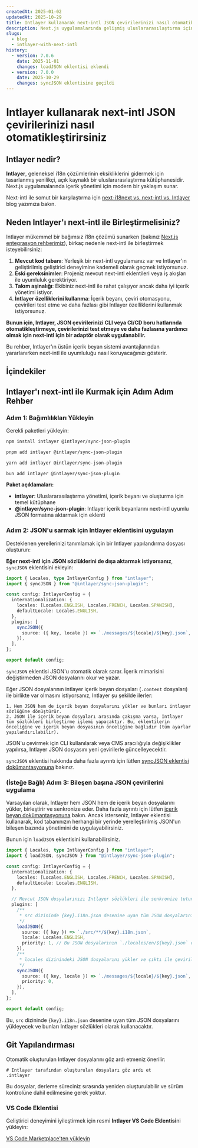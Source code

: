 ```yaml
---
createdAt: 2025-01-02
updatedAt: 2025-10-29
title: Intlayer kullanarak next-intl JSON çevirilerinizi nasıl otomatikleştirirsiniz
description: Next.js uygulamalarında gelişmiş uluslararasılaştırma için Intlayer ve next-intl ile JSON çevirilerinizi otomatikleştirin.
slugs:
  - blog
  - intlayer-with-next-intl
history:
  - version: 7.0.6
    date: 2025-11-01
    changes: loadJSON eklentisi eklendi
  - version: 7.0.0
    date: 2025-10-29
    changes: syncJSON eklentisine geçildi
---
```


# Intlayer kullanarak next-intl JSON çevirilerinizi nasıl otomatikleştirirsiniz

## Intlayer nedir?

**Intlayer**, geleneksel i18n çözümlerinin eksikliklerini gidermek için tasarlanmış yenilikçi, açık kaynaklı bir uluslararasılaştırma kütüphanesidir. Next.js uygulamalarında içerik yönetimi için modern bir yaklaşım sunar.

Next-intl ile somut bir karşılaştırma için [next-i18next vs. next-intl vs. Intlayer](https://github.com/aymericzip/intlayer/blob/main/docs/blog/en/next-i18next_vs_next-intl_vs_intlayer.md) blog yazımıza bakın.

## Neden Intlayer'ı next-intl ile Birleştirmelisiniz?

Intlayer mükemmel bir bağımsız i18n çözümü sunarken (bakınız [Next.js entegrasyon rehberimiz](https://github.com/aymericzip/intlayer/blob/main/docs/docs/en/intlayer_with_nextjs_16.md)), birkaç nedenle next-intl ile birleştirmek isteyebilirsiniz:

1. **Mevcut kod tabanı**: Yerleşik bir next-intl uygulamanız var ve Intlayer'ın geliştirilmiş geliştirici deneyimine kademeli olarak geçmek istiyorsunuz.
2. **Eski gereksinimler**: Projeniz mevcut next-intl eklentileri veya iş akışları ile uyumluluk gerektiriyor.
3. **Takım aşinalığı**: Ekibiniz next-intl ile rahat çalışıyor ancak daha iyi içerik yönetimi istiyor.
4. **Intlayer özelliklerini kullanma**: İçerik beyanı, çeviri otomasyonu, çevirileri test etme ve daha fazlası gibi Intlayer özelliklerini kullanmak istiyorsunuz.

**Bunun için, Intlayer, JSON çevirilerinizi CLI veya CI/CD boru hatlarında otomatikleştirmeye, çevirilerinizi test etmeye ve daha fazlasına yardımcı olmak için next-intl için bir adaptör olarak uygulanabilir.**

Bu rehber, Intlayer'ın üstün içerik beyan sistemi avantajlarından yararlanırken next-intl ile uyumluluğu nasıl koruyacağınızı gösterir.

## İçindekiler

<TOC/>

## Intlayer'ı next-intl ile Kurmak için Adım Adım Rehber

### Adım 1: Bağımlılıkları Yükleyin

Gerekli paketleri yükleyin:

```bash packageManager="npm"
npm install intlayer @intlayer/sync-json-plugin
```

```bash packageManager="pnpm"
pnpm add intlayer @intlayer/sync-json-plugin
```

```bash packageManager="yarn"
yarn add intlayer @intlayer/sync-json-plugin
```

```bash packageManager="bun"
bun add intlayer @intlayer/sync-json-plugin
```

**Paket açıklamaları:**

- **intlayer**: Uluslararasılaştırma yönetimi, içerik beyanı ve oluşturma için temel kütüphane
- **@intlayer/sync-json-plugin**: Intlayer içerik beyanlarını next-intl uyumlu JSON formatına aktarmak için eklenti

### Adım 2: JSON'u sarmak için Intlayer eklentisini uygulayın

Desteklenen yerellerinizi tanımlamak için bir Intlayer yapılandırma dosyası oluşturun:

**Eğer next-intl için JSON sözlüklerini de dışa aktarmak istiyorsanız**, `syncJSON` eklentisini ekleyin:

```typescript fileName="intlayer.config.ts"
import { Locales, type IntlayerConfig } from "intlayer";
import { syncJSON } from "@intlayer/sync-json-plugin";

const config: IntlayerConfig = {
  internationalization: {
    locales: [Locales.ENGLISH, Locales.FRENCH, Locales.SPANISH],
    defaultLocale: Locales.ENGLISH,
  },
  plugins: [
    syncJSON({
      source: ({ key, locale }) => `./messages/${locale}/${key}.json`,
    }),
  ],
};

export default config;
```

`syncJSON` eklentisi JSON'u otomatik olarak sarar. İçerik mimarisini değiştirmeden JSON dosyalarını okur ve yazar.

Eğer JSON dosyalarının intlayer içerik beyan dosyaları (`.content` dosyaları) ile birlikte var olmasını istiyorsanız, Intlayer şu şekilde ilerler:

    1. Hem JSON hem de içerik beyan dosyalarını yükler ve bunları intlayer sözlüğüne dönüştürür.
    2. JSON ile içerik beyan dosyaları arasında çakışma varsa, Intlayer tüm sözlükleri birleştirme işlemi yapacaktır. Bu, eklentilerin önceliğine ve içerik beyan dosyasının önceliğine bağlıdır (tüm ayarlar yapılandırılabilir).

JSON'u çevirmek için CLI kullanılarak veya CMS aracılığıyla değişiklikler yapılırsa, Intlayer JSON dosyasını yeni çevirilerle güncelleyecektir.

`syncJSON` eklentisi hakkında daha fazla ayrıntı için lütfen [syncJSON eklentisi dokümantasyonuna](https://github.com/aymericzip/intlayer/blob/main/docs/docs/tr/plugins/sync-json.md) bakınız.

### (İsteğe Bağlı) Adım 3: Bileşen başına JSON çevirilerini uygulama

Varsayılan olarak, Intlayer hem JSON hem de içerik beyan dosyalarını yükler, birleştirir ve senkronize eder. Daha fazla ayrıntı için lütfen [içerik beyan dokümantasyonuna](https://github.com/aymericzip/intlayer/blob/main/docs/docs/tr/dictionary/content_file.md) bakın. Ancak isterseniz, Intlayer eklentisi kullanarak, kod tabanınızın herhangi bir yerinde yerelleştirilmiş JSON'un bileşen bazında yönetimini de uygulayabilirsiniz.

Bunun için `loadJSON` eklentisini kullanabilirsiniz.

```ts fileName="intlayer.config.ts"
import { Locales, type IntlayerConfig } from "intlayer";
import { loadJSON, syncJSON } from "@intlayer/sync-json-plugin";

const config: IntlayerConfig = {
  internationalization: {
    locales: [Locales.ENGLISH, Locales.FRENCH, Locales.SPANISH],
    defaultLocale: Locales.ENGLISH,
  },

  // Mevcut JSON dosyalarınızı Intlayer sözlükleri ile senkronize tutun
  plugins: [
    /**
     * src dizininde {key}.i18n.json desenine uyan tüm JSON dosyalarını yükler
     */
    loadJSON({
      source: ({ key }) => `./src/**/${key}.i18n.json`,
      locale: Locales.ENGLISH,
      priority: 1, // Bu JSON dosyalarının `./locales/en/${key}.json` dosyalarından öncelikli olmasını sağlar
    }),
    /**
     * locales dizinindeki JSON dosyalarını yükler ve çıktı ile çevirileri bu dosyalara geri yazar
     */
    syncJSON({
      source: ({ key, locale }) => `./messages/${locale}/${key}.json`,
      priority: 0,
    }),
  ],
};

export default config;
```

Bu, `src` dizininde `{key}.i18n.json` desenine uyan tüm JSON dosyalarını yükleyecek ve bunları Intlayer sözlükleri olarak kullanacaktır.

## Git Yapılandırması

Otomatik oluşturulan Intlayer dosyalarını göz ardı etmeniz önerilir:

```plaintext fileName=".gitignore"
# Intlayer tarafından oluşturulan dosyaları göz ardı et
.intlayer
```

Bu dosyalar, derleme süreciniz sırasında yeniden oluşturulabilir ve sürüm kontrolüne dahil edilmesine gerek yoktur.

### VS Code Eklentisi

Geliştirici deneyimini iyileştirmek için resmi **Intlayer VS Code Eklentisi**ni yükleyin:

[VS Code Marketplace'ten yükleyin](https://marketplace.visualstudio.com/items?itemName=intlayer.intlayer-vs-code-extension)
